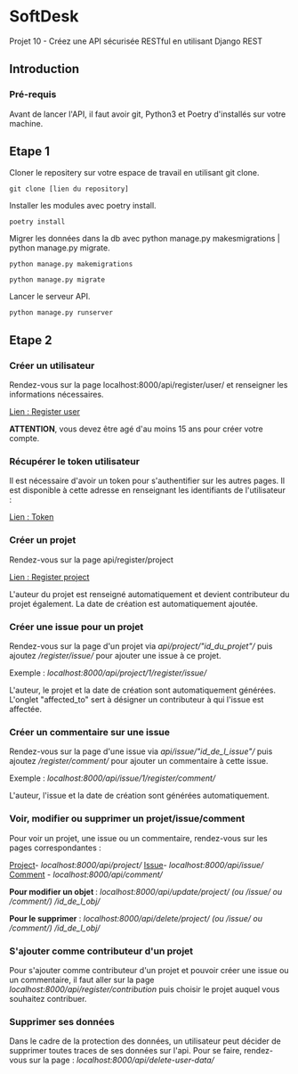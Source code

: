 # SoftDesk
Projet 10 - Créez une API sécurisée RESTful en utilisant Django REST

## Introduction
### Pré-requis
Avant de lancer l'API, il faut avoir git, Python3 et Poetry d'installés sur votre machine.

## Etape 1
Cloner le repositery sur votre espace de travail en utilisant git clone.

    git clone [lien du repository]

Installer les modules avec poetry install.

    poetry install

Migrer les données dans la db avec python manage.py makesmigrations | python manage.py migrate.

    python manage.py makemigrations

    python manage.py migrate

Lancer le serveur API.

    python manage.py runserver

## Etape 2

### Créer un utilisateur

Rendez-vous sur la page localhost:8000/api/register/user/
et renseigner les informations nécessaires.

[Lien : Register user](localhost:8000/api/register/user/)

<strong>ATTENTION</strong>, vous devez être agé d'au moins 15 ans pour créer votre compte.

### Récupérer le token utilisateur

Il est nécessaire d'avoir un token pour s'authentifier sur les autres pages.
Il est disponible à cette adresse en renseignant les identifiants de l'utilisateur :

[Lien : Token](localhost:8000/api/token/)

### Créer un projet

Rendez-vous sur la page api/register/project

[Lien : Register project](localhost:8000/api/register/project)

L'auteur du projet est renseigné automatiquement et devient contributeur du projet également.
La date de création est automatiquement ajoutée.

### Créer une issue pour un projet

Rendez-vous sur la page d'un projet via <em>api/project/"id_du_projet"/ </em> puis ajoutez <em>/register/issue/</em> pour ajouter une issue à ce projet.

Exemple :
<em>localhost:8000/api/project/1/register/issue/</em>

L'auteur, le projet et la date de création sont automatiquement générées. L'onglet "affected_to" sert à désigner un contributeur à qui l'issue est affectée.

### Créer un commentaire sur une issue

Rendez-vous sur la page d'une issue via <em>api/issue/"id_de_l_issue"/ </em> puis ajoutez <em>/register/comment/</em> pour ajouter un commentaire à cette issue.

Exemple :
<em> localhost:8000/api/issue/1/register/comment/</em>

L'auteur, l'issue et la date de création sont générées automatiquement.

### Voir, modifier ou supprimer un projet/issue/comment

Pour voir un projet, une issue ou un commentaire, rendez-vous sur les pages correspondantes :

[Project](localhost:8000/api/project/)- <em>localhost:8000/api/project/</em>
[Issue](localhost:8000/api/issue/)- <em>localhost:8000/api/issue/</em>
[Comment](localhost:8000/api/comment/) - <em>localhost:8000/api/comment/</em>


<strong>Pour modifier un objet </strong>: <em> localhost:8000/api/update/project/ (ou /issue/ ou /comment/) /id_de_l_obj/</em>

<strong>Pour le supprimer</strong> : <em> localhost:8000/api/delete/project/ (ou /issue/ ou /comment/) /id_de_l_obj/</em>

### S'ajouter comme contributeur d'un projet

Pour s'ajouter comme contributeur d'un projet et pouvoir créer une issue ou un commentaire, il faut aller sur la page <em> localhost:8000/api/register/contribution </em> puis choisir le projet auquel vous souhaitez contribuer.


### Supprimer ses données

Dans le cadre de la protection des données, un utilisateur peut décider de supprimer toutes traces de ses données sur l'api. Pour se faire, rendez-vous sur la page :
<em> localhost:8000/api/delete-user-data/


